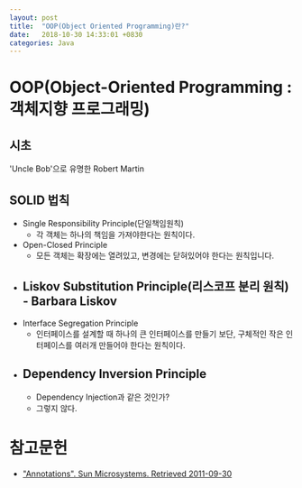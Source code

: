 ```yaml
---
layout: post
title:  "OOP(Object Oriented Programming)란?"
date:   2018-10-30 14:33:01 +0830
categories: Java
---
```


# OOP(Object-Oriented Programming : 객체지향 프로그래밍)
## 시초
'Uncle Bob'으로 유명한 Robert Martin

## SOLID 법칙
- Single Responsibility Principle(단일책임원칙)
    - 각 객체는 하나의 책임을 가져야한다는 원칙이다.
- Open-Closed Principle
    - 모든 객체는 확장에는 열려있고, 변경에는 닫혀있어야 한다는 원칙입니다.
- Liskov Substitution Principle(리스코프 분리 원칙) - Barbara Liskov
    - 
- Interface Segregation Principle
    - 인터페이스를 설계할 때 하나의 큰 인터페이스를 만들기 보단, 구체적인 작은 인터페이스를 여러개 만들어야 한다는 원칙이다.
- Dependency Inversion Principle
    - 
    - Dependency Injection과 같은 것인가?
    - 그렇지 않다. 
    
# 참고문헌
- ["Annotations". Sun Microsystems. Retrieved 2011-09-30](https://docs.oracle.com/javase/1.5.0/docs/guide/language/annotations.html)